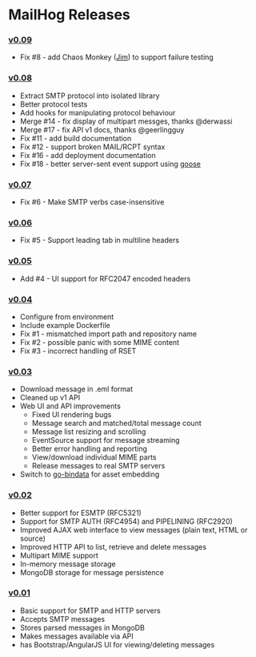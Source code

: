 MailHog Releases
================

### [v0.09](https://github.com/mailhog/MailHog/releases/0.08)

- Fix #8 - add Chaos Monkey ([Jim](JIM.md)) to support failure testing

### [v0.08](https://github.com/mailhog/MailHog/releases/0.08)

- Extract SMTP protocol into isolated library
- Better protocol tests
- Add hooks for manipulating protocol behaviour
- Merge #14 - fix display of multipart messges, thanks @derwassi
- Merge #17 - fix API v1 docs, thanks @geerlingguy
- Fix #11 - add build documentation
- Fix #12 - support broken MAIL/RCPT syntax
- Fix #16 - add deployment documentation
- Fix #18 - better server-sent event support using [goose](https://github.com/ian-kent/goose)

### [v0.07](https://github.com/mailhog/MailHog/releases/tag/0.07)

- Fix #6 - Make SMTP verbs case-insensitive

### [v0.06](https://github.com/mailhog/MailHog/releases/tag/0.06)

- Fix #5 - Support leading tab in multiline headers

### [v0.05](https://github.com/mailhog/MailHog/releases/tag/0.05)

- Add #4 - UI support for RFC2047 encoded headers

### [v0.04](https://github.com/mailhog/MailHog/releases/tag/0.04)

* Configure from environment
* Include example Dockerfile
* Fix #1 - mismatched import path and repository name
* Fix #2 - possible panic with some MIME content
* Fix #3 - incorrect handling of RSET


### [v0.03](https://github.com/mailhog/MailHog/releases/tag/0.03)

* Download message in .eml format
* Cleaned up v1 API
* Web UI and API improvements
  * Fixed UI rendering bugs
  * Message search and matched/total message count
  * Message list resizing and scrolling  
  * EventSource support for message streaming
  * Better error handling and reporting
  * View/download individual MIME parts
  * Release messages to real SMTP servers
* Switch to [go-bindata](https://github.com/jteeuwen/go-bindata) for asset embedding

### [v0.02](https://github.com/mailhog/MailHog/releases/tag/0.02)

* Better support for ESMTP (RFC5321)
* Support for SMTP AUTH (RFC4954) and PIPELINING (RFC2920)
* Improved AJAX web interface to view messages (plain text, HTML or source)
* Improved HTTP API to list, retrieve and delete messages
* Multipart MIME support
* In-memory message storage
* MongoDB storage for message persistence

### [v0.01](https://github.com/mailhog/MailHog/releases/tag/0.01)

* Basic support for SMTP and HTTP servers
* Accepts SMTP messages
* Stores parsed messages in MongoDB
* Makes messages available via API
* has Bootstrap/AngularJS UI for viewing/deleting messages
